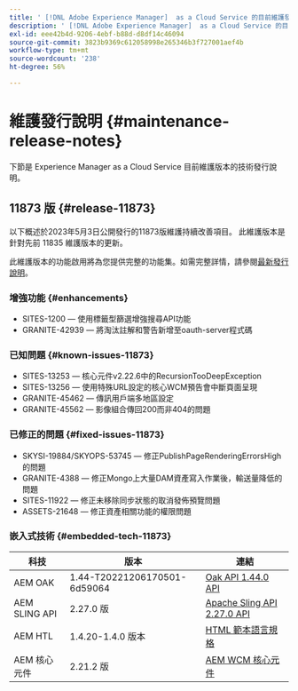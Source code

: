 ```yaml
---
title: ' [!DNL Adobe Experience Manager]  as a Cloud Service 的目前維護發行說明。'
description: ' [!DNL Adobe Experience Manager]  as a Cloud Service 的目前維護發行說明。'
exl-id: eee42b4d-9206-4ebf-b88d-d8df14c46094
source-git-commit: 3823b9369c612058998e265346b3f727001aef4b
workflow-type: tm+mt
source-wordcount: '238'
ht-degree: 56%

---
```


# 維護發行說明 {#maintenance-release-notes}

下節是 Experience Manager as a Cloud Service 目前維護版本的技術發行說明。

## 11873 版 {#release-11873}

以下概述於2023年5月3日公開發行的11873版維護持續改善項目。 此維護版本是針對先前 11835 維護版本的更新。

此維護版本的功能啟用將為您提供完整的功能集。如需完整詳情，請參閱[最新發行說明](/help/release-notes/release-notes-cloud/release-notes-current.md)。

### 增強功能 {#enhancements}

- SITES-1200 — 使用標籤型篩選增強搜尋API功能
- GRANITE-42939 — 將淘汰註解和警告新增至oauth-server程式碼

### 已知問題 {#known-issues-11873}

- SITES-13253 — 核心元件v2.22.6中的RecursionTooDeepException
- SITES-13256 — 使用特殊URL設定的核心WCM預告會中斷頁面呈現
- GRANITE-45462 — 傳訊用戶端多地區設定
- GRANITE-45562 — 影像組合傳回200而非404的問題

### 已修正的問題 {#fixed-issues-11873}

- SKYSI-19884/SKYOPS-53745 — 修正PublishPageRenderingErrorsHigh的問題
- GRANITE-4388 — 修正Mongo上大量DAM資產寫入作業後，輸送量降低的問題
- SITES-11922 — 修正未移除同步狀態的取消發佈預覽問題
- ASSETS-21648 — 修正資產相關功能的權限問題

### 嵌入式技術 {#embedded-tech-11873}

| 科技 | 版本 | 連結 |
|---|---|---|
| AEM OAK | 1.44-T20221206170501-6d59064 | [Oak API 1.44.0 API](https://www.javadoc.io/doc/org.apache.jackrabbit/oak-api/1.44.0/index.html) |
| AEM SLING API | 2.27.0 版 | [Apache Sling API 2.27.0 API](https://www.javadoc.io/doc/org.apache.sling/org.apache.sling.api/latest/index.html) |
| AEM HTL | 1.4.20-1.4.0 版本 | [HTML 範本語言規格](https://github.com/adobe/htl-spec) |
| AEM 核心元件 | 2.21.2 版 | [AEM WCM 核心元件](https://github.com/adobe/aem-core-wcm-components) |
